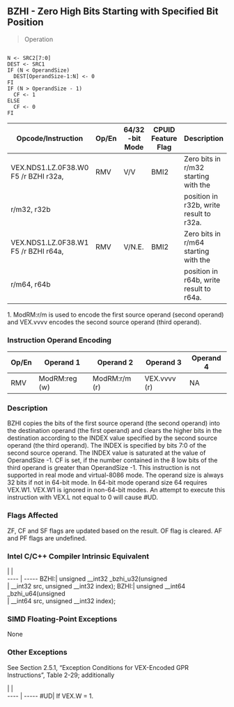 ## BZHI  -  Zero High Bits Starting with Specified Bit Position

> Operation
``` slim

N <- SRC2[7:0]
DEST <- SRC1
IF (N < OperandSize)
  DEST[OperandSize-1:N] <- 0
FI
IF (N > OperandSize - 1)
  CF <- 1
ELSE
  CF <- 0
FI

```

 Opcode/Instruction                  | Op/En| 64/32 -bit Mode| CPUID Feature Flag| Description                            
 ---  | --- | --- | --- | ---
 VEX.NDS1.LZ.0F38.W0 F5 /r BZHI r32a,| RMV  | V/V            | BMI2              | Zero bits in r/m32 starting with the   
 r/m32, r32b                         |      |                |                   | position in r32b, write result to r32a.
 VEX.NDS1.LZ.0F38.W1 F5 /r BZHI r64a,| RMV  | V/N.E.         | BMI2              | Zero bits in r/m64 starting with the   
 r/m64, r64b                         |      |                |                   | position in r64b, write result to r64a.
<aside class="notification">
1. ModRM:r/m is used to encode the first source operand (second operand)
and VEX.vvvv encodes the second source operand (third operand).
</aside>


### Instruction Operand Encoding
 Op/En| Operand 1    | Operand 2    | Operand 3   | Operand 4
 ---  | --- | --- | --- | ---
 RMV  | ModRM:reg (w)| ModRM:r/m (r)| VEX.vvvv (r)| NA       

### Description
BZHI copies the bits of the first source operand (the second operand) into the
destination operand (the first operand) and clears the higher bits in the destination
according to the INDEX value specified by the second source operand (the third
operand). The INDEX is specified by bits 7:0 of the second source operand. The
INDEX value is saturated at the value of OperandSize -1. CF is set, if the number
contained in the 8 low bits of the third operand is greater than OperandSize
-1. This instruction is not supported in real mode and virtual-8086 mode. The
operand size is always 32 bits if not in 64-bit mode. In 64-bit mode operand
size 64 requires VEX.W1. VEX.W1 is ignored in non-64-bit modes. An attempt to
execute this instruction with VEX.L not equal to 0 will cause #UD.



### Flags Affected
ZF, CF and SF flags are updated based on the result. OF flag is cleared. AF
and PF flags are undefined.


### Intel C/C++ Compiler Intrinsic Equivalent
   | |  
---- | -----
 BZHI:| unsigned __int32 _bzhi_u32(unsigned  
      | __int32 src, unsigned __int32 index);
 BZHI:| unsigned __int64 _bzhi_u64(unsigned  
      | __int64 src, unsigned __int32 index);

### SIMD Floating-Point Exceptions
None


### Other Exceptions
See Section 2.5.1, “Exception Conditions for VEX-Encoded GPR Instructions”,
Table 2-29; additionally

   | |  
---- | -----
 #UD| If VEX.W = 1.
